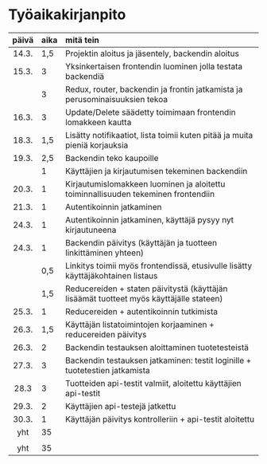 # Työaikakirjanpito

| päivä | aika | mitä tein  |
| :----:|:-----| :-----|
| 14.3. | 1,5    | Projektin aloitus ja jäsentely, backendin aloitus |
| 15.3. | 3    | Yksinkertaisen frontendin luominen jolla testata backendiä |
|       | 3    | Redux, router, backendin ja frontin jatkamista ja perusominaisuuksien tekoa |
| 16.3. | 3    | Update/Delete säädetty toimimaan frontendin lomakkeen kautta | 
| 18.3. | 1,5    | Lisätty notifikaatiot, lista toimii kuten pitää ja muita pieniä korjauksia | 
| 19.3. | 2,5    | Backendin teko kaupoille | 
|       | 1    | Käyttäjien ja kirjautumisen tekeminen backendiin | 
| 20.3. | 1    | Kirjautumislomakkeen luominen ja aloitettu toiminnallisuuden tekeminen frontendiin |
| 21.3. | 1    | Autentikoinnin jatkaminen |
| 24.3. | 1 | Autentikoinnin jatkaminen, käyttäjä pysyy nyt kirjautuneena |
| 24.3. | 1 | Backendin päivitys (käyttäjän ja tuotteen linkittäminen yhteen) | 
| | 0,5 | Linkitys toimii myös frontendissä, etusivulle lisätty käyttäjäkohtainen listaus |
| | 1,5 | Reducereiden + staten päivitystä (käyttäjän lisäämät tuotteet myös käyttäjälle stateen) |
| 25.3. | 1 | Reducereiden + autentikoinnin tutkimista |
| 26.3. | 1,5 | Käyttäjän listatoimintojen korjaaminen + reducereiden päivitys |
| 26.3. | 2 | Backendin testauksen aloittaminen tuotetesteistä |
| 27.3. | 3 | Backendin testauksen jatkaminen: testit loginille + tuotetestien jatkamista |
| 28.3 | 3 | Tuotteiden api-testit valmiit, aloitettu käyttäjien api-testit |
| 29.3. | 2 | Käyttäjien api-testejä jatkettu |
| 30.3. | 1 | Käyttäjän päivitys kontrolleriin + api-testit aloitettu |
| yht   | 35   | |
||||
| yht   | 35   | |